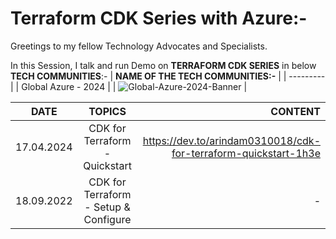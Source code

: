 # Terraform CDK Series with Azure:-

Greetings to my fellow Technology Advocates and Specialists.

In this Session, I talk and run Demo on __TERRAFORM CDK SERIES__ in below __TECH COMMUNITIES__:-
| __NAME OF THE TECH COMMUNITIES:-__ |
| --------- |
| Global Azure - 2024 |
| ![Global-Azure-2024-Banner](https://github.com/arindam0310018/17-April-2024-DevOps__CDK-For-Terraform/assets/29681063/2cebb81c-4d74-4e4d-b5f4-34e7eb53b4c2) |


| __DATE__ | __TOPICS__ | __CONTENT__ |
| --------- |:---------:| -------:|
| 17.04.2024 | CDK for Terraform - Quickstart | https://dev.to/arindam0310018/cdk-for-terraform-quickstart-1h3e |
| 18.09.2022 | CDK for Terraform - Setup & Configure | - |




